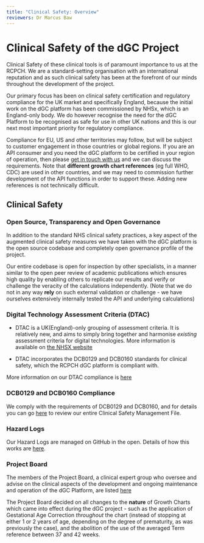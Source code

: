 ```yaml
---
title: "Clinical Safety: Overview"
reviewers: Dr Marcus Baw
---
```


# Clinical Safety of the dGC Project

Clinical Safety of these clinical tools is of paramount importance to us at the RCPCH. We are a standard-setting organisation with an international reputation and as such clinical safety has been at the forefront of our minds throughout the development of the project.

Our primary focus has been on clinical safety certification and regulatory compliance for the UK market and specifically England, because the initial work on the dGC platform has been commissioned by NHSx, which is an England-only body. We do however recognise the need for the dGC Platform to be recognised as safe for use in other UK nations and this is our next most important priority for regulatory compliance.

Compliance for EU, US and other territories may follow, but will be subject to customer engagement in those countries or global regions. If you are an API consumer and you need the dGC platform to be certified in your region of operation, then please [get in touch with us](../contact/contact.md) and we can discuss the requirements. Note that **different growth chart references** (eg full WHO, CDC) are used in other countries, and we may need to commission further development of the API functions in order to support these. Adding new references is not technically difficult.

## Clinical Safety

### Open Source, Transparency and Open Governance

In addition to the standard NHS clinical safety practices, a key aspect of the augmented clinical safety measures we have taken with the dGC platform is the open source codebase and completely open governance profile of the project.

Our entire codebase is open for inspection by other specialists, in a manner similar to the open peer review of academic publications which ensures high quality by enabling others to replicate our results and verify or challenge the veracity of the calculations independently. (Note that we do not in any way **rely** on such external validation or challenge - we have ourselves extensively internally tested the API and underlying calculations)

### Digital Technology Assessment Criteria (DTAC)

* DTAC is a UK(England)-only grouping of assessment criteria. It is relatively new, and aims to simply bring together and harmonise _existing_ assessment criteria for digital technologies. More information is available on [the NHSX website](https://www.nhsx.nhs.uk/key-tools-and-info/digital-technology-assessment-criteria-dtac/)

* DTAC incorporates the DCB0129 and DCB0160 standards for clinical safety, which the RCPCH dGC platform is compliant with.

More information on our DTAC compliance is [here](../safety/dtac.md)

### DCB0129 and DCB0160 Compliance

We comply with the requirements of DCB0129 and DCB0160, and for details you can go [here](../safety/csmf/clinical-risk-mgmt-system.md) to review our entire Clinical Safety Management File.

### Hazard Logs

Our Hazard Logs are managed on GitHub in the open. Details of how this works are [here](../safety/csmf/hazard-log.md).

### Project Board

The members of the Project Board, a clinical expert group who oversee and advise on the clinical aspects of the development and ongoing maintenance and operation of the dGC Platform, are listed [here](../about/team.md)

The Project Board decided on all changes to the **nature** of Growth Charts which came into effect during the dGC project - such as the application of Gestational Age Correction *throughout* the chart (instead of stopping at either 1 or 2 years of age, depending on the degree of prematurity, as was previously the case), and the abolition of the use of the averaged Term reference between 37 and 42 weeks.


<!-- ### Clinical Safety Officer


### Testing


## Medical Device Registration

### UK - MHRA and UKCA

### Northern Ireland


### EU - EU MDR & DoC


### US FDA and other territories -->